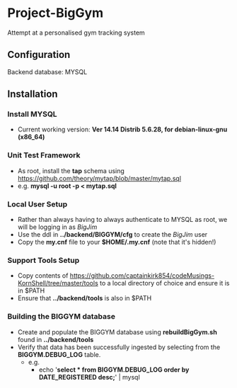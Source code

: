 # Project-BigGym
Attempt at a personalised gym tracking system

## Configuration
Backend database: MYSQL

## Installation

### Install MYSQL
- Current working version: **Ver 14.14 Distrib 5.6.28, for debian-linux-gnu (x86_64)**

### Unit Test Framework
- As root, install the **tap** schema using https://github.com/theory/mytap/blob/master/mytap.sql
- e.g. **mysql -u root -p < mytap.sql**

### Local User Setup
- Rather than always having to always authenticate to MYSQL as root, we will be logging in as *BigJim*
- Use the ddl in **../backend/BIGGYM/cfg** to create the *BigJim* user
- Copy the **my.cnf** file to your **$HOME/.my.cnf** (note that it's hidden!)

### Support Tools Setup
- Copy contents of https://github.com/captainkirk854/codeMusings-KornShell/tree/master/tools to a local directory of choice and ensure it is in $PATH
- Ensure that **../backend/tools** is also in $PATH

### Building the **BIGGYM** database
- Create and populate the BIGGYM database using **rebuildBigGym.sh** found in **../backend/tools**
- Verify that data has been successfully ingested by selecting from the **BIGGYM.DEBUG_LOG** table.
  - e.g.
    - echo '**select * from BIGGYM.DEBUG_LOG order by DATE_REGISTERED desc;**' | mysql

